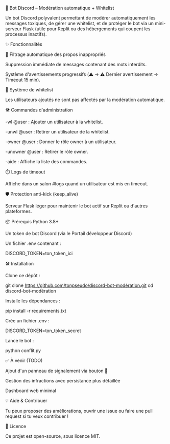 🤖 Bot Discord – Modération automatique + Whitelist

Un bot Discord polyvalent permettant de modérer automatiquement les messages toxiques, de gérer une whitelist, et de protéger le bot via un mini-serveur Flask (utile pour Replit ou des hébergements qui coupent les processus inactifs).

✨ Fonctionnalités

🔞 Filtrage automatique des propos inappropriés

Suppression immédiate de messages contenant des mots interdits.

Système d'avertissements progressifs (⚠️ → ⚠️ Dernier avertissement → Timeout 15 min).

👑 Système de whitelist

Les utilisateurs ajoutés ne sont pas affectés par la modération automatique.

🛠️ Commandes d'administration

-wl @user : Ajouter un utilisateur à la whitelist.

-unwl @user : Retirer un utilisateur de la whitelist.

-owner @user : Donner le rôle owner à un utilisateur.

-unowner @user : Retirer le rôle owner.

-aide : Affiche la liste des commandes.

⏱️ Logs de timeout

Affiche dans un salon #logs quand un utilisateur est mis en timeout.

🛡️ Protection anti-kick (keep_alive)

Serveur Flask léger pour maintenir le bot actif sur Replit ou d'autres plateformes.

📦 Prérequis
Python 3.8+

Un token de bot Discord (via le Portail développeur Discord)

Un fichier .env contenant :

DISCORD_TOKEN=ton_token_ici

🛠️ Installation

Clone ce dépôt :

git clone https://github.com/tonpseudo/discord-bot-modération.git
cd discord-bot-modération

Installe les dépendances :

pip install -r requirements.txt

Crée un fichier .env :

DISCORD_TOKEN=ton_token_secret

Lance le bot :

python conflit.py

✅ À venir (TODO)

Ajout d'un panneau de signalement via bouton 🚨

Gestion des infractions avec persistance plus détaillée

Dashboard web minimal

💡 Aide & Contribuer

Tu peux proposer des améliorations, ouvrir une issue ou faire une pull request si tu veux contribuer !

📄 Licence

Ce projet est open-source, sous licence MIT.
